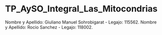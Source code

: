 # TP_AySO_Integral_Las_Mitocondrias
Nombre y Apellido: Giuliano Manuel Sohrobigarat - Legajo: 115562.
Nombre y Apellido: Rocio Sanchez - Legajo: 118002.

